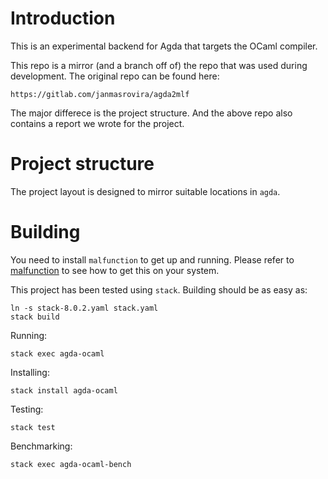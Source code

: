 Introduction
============
This is an experimental backend for Agda that targets the OCaml compiler.

This repo is a mirror (and a branch off of) the repo that was used
during development. The original repo can be found here:

    https://gitlab.com/janmasrovira/agda2mlf

The major differece is the project structure. And the above repo also
contains a report we wrote for the project.

Project structure
=================
The project layout is designed to mirror suitable locations in `agda`.

Building
========
You need to install `malfunction` to get up and running. Please refer
to [malfunction] to see how to get this on your system.

This project has been tested using `stack`. Building should be as easy as:

    ln -s stack-8.0.2.yaml stack.yaml
    stack build

Running:

    stack exec agda-ocaml

Installing:

    stack install agda-ocaml

Testing:

    stack test

Benchmarking:

    stack exec agda-ocaml-bench

[malfunction]: https://github.com/stedolan/malfunction

